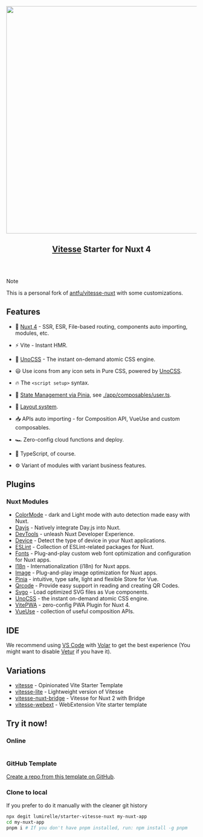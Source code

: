 <p align="center">
<img src="https://user-images.githubusercontent.com/11247099/140462375-7b7ac4db-35b7-453c-8a05-13d8d20282c4.png" width="600"/>
</p>

<h2 align="center">
<a href="https://github.com/antfu/vitesse">Vitesse</a> Starter for Nuxt 4
</h2><br>

<p align="center">
<a href="https://stackblitz.com/github/lumirelle/starter-vitesse-nuxt"><img src="https://developer.stackblitz.com/img/open_in_stackblitz.svg" alt=""></a>
</p>

> [!Note]
>
> This is a personal fork of [antfu/vitesse-nuxt](https://github.com/antfu/vitesse-nuxt) with some customizations.

## Features

- 💚 [Nuxt 4](https://nuxt.com/) - SSR, ESR, File-based routing, components auto importing, modules, etc.

- ⚡️ Vite - Instant HMR.

- 🎨 [UnoCSS](https://github.com/unocss/unocss) - The instant on-demand atomic CSS engine.

- 😃 Use icons from any icon sets in Pure CSS, powered by [UnoCSS](https://github.com/unocss/unocss).

- 🔥 The `<script setup>` syntax.

- 🍍 [State Management via Pinia](https://github.com/vuejs/pinia), see [./app/composables/user.ts](./app/composables/user.ts).

- 📑 [Layout system](./app/layouts).

- 📥 APIs auto importing - for Composition API, VueUse and custom composables.

- 🏎 Zero-config cloud functions and deploy.

- 🦾 TypeScript, of course.

- ⚙️ Variant of modules with variant business features.

## Plugins

### Nuxt Modules

- [ColorMode](https://github.com/nuxt-modules/color-mode) - dark and Light mode with auto detection made easy with Nuxt.
- [Dayjs](https://github.com/fumeapp/dayjs) - Natively integrate Day.js into Nuxt.
- [DevTools](https://github.com/nuxt/devtools) - unleash Nuxt Developer Experience.
- [Device](https://github.com/nuxt-modules/device) - Detect the type of device in your Nuxt applications.
- [ESLint](https://github.com/nuxt/eslint) - Collection of ESLint-related packages for Nuxt.
- [Fonts](https://github.com/nuxt/fonts) - Plug-and-play custom web font optimization and configuration for Nuxt apps.
- [I18n](https://github.com/nuxt-modules/i18n) - Internationalization (i18n) for Nuxt apps.
- [Image](https://github.com/nuxt/image) - Plug-and-play image optimization for Nuxt apps.
- [Pinia](https://github.com/vuejs/pinia) - intuitive, type safe, light and flexible Store for Vue.
- [Qrcode](https://github.com/sandros94/nuxt-qrcode) - Provide easy support in reading and creating QR Codes.
- [Svgo](https://github.com/cpsoinos/nuxt-svgo) - Load optimized SVG files as Vue components.
- [UnoCSS](https://github.com/unocss/unocss) - the instant on-demand atomic CSS engine.
- [VitePWA](https://github.com/vite-pwa/nuxt) - zero-config PWA Plugin for Nuxt 4.
- [VueUse](https://github.com/vueuse/vueuse) - collection of useful composition APIs.

## IDE

We recommend using [VS Code](https://code.visualstudio.com/) with [Volar](https://github.com/johnsoncodehk/volar) to get the best experience (You might want to disable [Vetur](https://vuejs.github.io/vetur/) if you have it).

## Variations

- [vitesse](https://github.com/antfu/vitesse) - Opinionated Vite Starter Template
- [vitesse-lite](https://github.com/antfu/vitesse-lite) - Lightweight version of Vitesse
- [vitesse-nuxt-bridge](https://github.com/antfu/vitesse-nuxt-bridge) - Vitesse for Nuxt 2 with Bridge
- [vitesse-webext](https://github.com/antfu/vitesse-webext) - WebExtension Vite starter template

## Try it now!

### Online

<a href="https://stackblitz.com/github/lumirelle/starter-vitesse-nuxt"><img src="https://developer.stackblitz.com/img/open_in_stackblitz.svg" alt=""></a>

### GitHub Template

[Create a repo from this template on GitHub](https://github.com/lumirelle/starter-vitesse-nuxt/generate).

### Clone to local

If you prefer to do it manually with the cleaner git history

```bash
npx degit lumirelle/starter-vitesse-nuxt my-nuxt-app
cd my-nuxt-app
pnpm i # If you don't have pnpm installed, run: npm install -g pnpm
```
